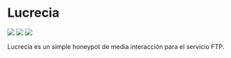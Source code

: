 <p align="center">
  
# Lucrecia

<img src="https://img.shields.io/badge/Hecho%20en-Python3-orange">
<a href="https://github.com/Kirari-Senpai"><img src="https://img.shields.io/badge/Creado%20por-Kirari-green"></a>
<a href="https://github.com/Kirari-Senpai?tab=repositories"><img src="https://img.shields.io/badge/Ver%20m%C3%A1s-repositorios-yellow"></a>

Lucrecia es un simple honeypot de media interacción para el servicio FTP.

</p>
